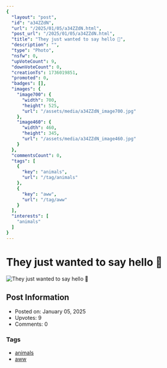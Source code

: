 ```yaml
---
{
  "layout": "post",
  "id": "a34ZZdN",
  "url": "/2025/01/05/a34ZZdN.html",
  "post_url": "/2025/01/05/a34ZZdN.html",
  "title": "They just wanted to say hello 🥰",
  "description": "",
  "type": "Photo",
  "nsfw": 0,
  "upVoteCount": 9,
  "downVoteCount": 0,
  "creationTs": 1736019851,
  "promoted": 0,
  "badges": [],
  "images": {
    "image700": {
      "width": 700,
      "height": 525,
      "url": "/assets/media/a34ZZdN_image700.jpg"
    },
    "image460": {
      "width": 460,
      "height": 345,
      "url": "/assets/media/a34ZZdN_image460.jpg"
    }
  },
  "commentsCount": 0,
  "tags": [
    {
      "key": "animals",
      "url": "/tag/animals"
    },
    {
      "key": "aww",
      "url": "/tag/aww"
    }
  ],
  "interests": [
    "animals"
  ]
}
---
```


# They just wanted to say hello 🥰

![They just wanted to say hello 🥰](/assets/media/a34ZZdN_image700.jpg)

## Post Information

- Posted on: January 05, 2025
- Upvotes: 9
- Comments: 0

### Tags

- [animals](/tag/animals)
- [aww](/tag/aww)
